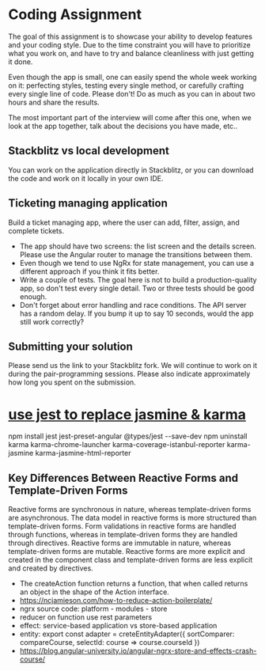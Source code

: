 # Coding Assignment

The goal of this assignment is to showcase your ability to develop features and your coding style. Due to the time constraint you will have to prioritize what you work on, and have to try and balance cleanliness with just getting it done.

Even though the app is small, one can easily spend the whole week working on it: perfecting styles, testing every single method, or carefully crafting every single line of code. Please don't! Do as much as you can in about two hours and share the results.

The most important part of the interview will come after this one, when we look at the app together, talk about the decisions you have made, etc..

## Stackblitz vs local development

You can work on the application directly in Stackblitz, or you can download the code and work on it locally in your own IDE.

## Ticketing managing application

Build a ticket managing app, where the user can add, filter, assign, and complete tickets.

- The app should have two screens: the list screen and the details screen. Please use the Angular router to manage the transitions between them.
- Even though we tend to use NgRx for state management, you can use a different approach if you think it fits better.
- Write a couple of tests. The goal here is not to build a production-quality app, so don't test every single detail. Two or three tests should be good enough.
- Don't forget about error handling and race conditions. The API server has a random delay. If you bump it up to say 10 seconds, would the app still work correctly?

## Submitting your solution

Please send us the link to your Stackblitz fork. We will continue to work on it during the pair-programming sessions. Please also indicate approximately how long you spent on the submission.

# [use jest to replace jasmine & karma](https://itnext.io/angular-testing-series-how-to-add-jest-to-angular-project-smoothly-afffd77cc1cb)

npm install jest jest-preset-angular @types/jest --save-dev
npm uninstall karma karma-chrome-launcher karma-coverage-istanbul-reporter karma-jasmine karma-jasmine-html-reporter

## Key Differences Between Reactive Forms and Template-Driven Forms

Reactive forms are synchronous in nature, whereas template-driven forms are asynchronous.
The data model in reactive forms is more structured than template-driven forms.
Form validations in reactive forms are handled through functions, whereas in template-driven forms they are handled through directives.
Reactive forms are immutable in nature, whereas template-driven forms are mutable.
Reactive forms are more explicit and created in the component class and template-driven forms are less explicit and created by directives.

- The createAction function returns a function, that when called returns an object in the shape of the Action interface.
- https://ncjamieson.com/how-to-reduce-action-boilerplate/
 - ngrx source code: platform - modules - store
 - reducer on function use rest parameters
 - effect: service-based application vs store-based application
 - entity: export const adapter = creteEntityAdapter<Course>({
     sortComparer: compareCourse,
     selectId: course => course.courseId
 })
  - https://blog.angular-university.io/angular-ngrx-store-and-effects-crash-course/